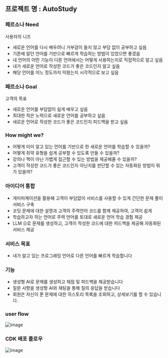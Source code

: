 ## 프로젝트 명 : AutoStudy

### 페르소나 Need
사용자의 니즈
- 새로운 언어를 다시 배우려니 거부감이 들지 않고 부담 없이 공부하고 싶음
- 기존에 알던 언어를 기반으로 빠르게 학습하는 방법이 있었으면 좋겠음
- 내 언어의 어떤 기능이 다른 언어에서는 어떻게 사용하는지로 직접적으로 알고 싶음
- 내가 새로운 언어로 작성한 코드가 좋은 코드인지 알고 싶음
- 해당 언어를 어느 정도까지 익혔는지 시각적으로 보고 싶음


### 페르소나 Goal
고객의 목표
- 새로운 언어를 부담없이 쉽게 배우고 싶음
- 최대한 적은 노력으로 새로운 언어를 공부하고 싶음
- 새로운 언어로 작성한 코드가 좋은 코드인지 피드백을 받고 싶음


### How might we?
- 어떻게 이미 알고 있는 언어를 기반으로 한 새로운 언어를 학습할 수 있을까?
- 어떻게 취약 유형을 쉽게 공부할 수 있도록 만들 수 있을까?
- 강의나 책이 아닌 가볍게 접근할 수 있는 방법을 제공해줄 수 있을까?
- 고객이 작성한 코드가 좋은 코드인지 아닌지를 판단할 수 있는 자동화된 방법이 뭐가 있을까?


### 아이디어 통합
- 게미피케이션을 활용해 고객이 부담없이 서비스를 사용할 수 있게 간단한 문제 풀이 서비스 구축
- 코딩 문제에 대한 설명과 고객의 주력언어 코드를 함께 제공하여, 고객이 쉽게
- 학습하고자 하는 언어로 주력 언어를 토대로 새로운 언어 학습 경험 제공
- LLM 으로 문제를 생성하고, 고객이 작성한 코드에 대한 피드백을 제공해 자동화된 서비스 제공


### 서비스 목표
- 내가 알고 있는 프로그래밍 언어로 다른 언어를 빠르게 학습합니다


### 기능
- 생성형 AI로 문제를 생성하고 채점 및 피드백을 제공받습니다
- 질문 사항을 생성형 AI와 채팅을 통해 질의 응답을 받습니다
- 회원은 자신이 푼 문제에 대한 히스토리 목록을 조회하고, 상세보기를 할 수 있습니다.


### user flow
![image](https://github.com/user-attachments/assets/9cd10c12-3b9c-406c-a9bf-5eb2ddd8bfdb)


### CDK 배포 플로우
![image](https://github.com/user-attachments/assets/61787fe0-c30e-4cfd-b4e1-7fe1501fbc64)
